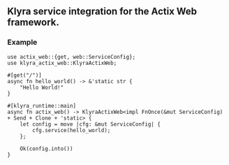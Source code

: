## Klyra service integration for the Actix Web framework.

### Example

```rust,no_run
use actix_web::{get, web::ServiceConfig};
use klyra_actix_web::KlyraActixWeb;

#[get("/")]
async fn hello_world() -> &'static str {
    "Hello World!"
}

#[klyra_runtime::main]
async fn actix_web() -> KlyraActixWeb<impl FnOnce(&mut ServiceConfig) + Send + Clone + 'static> {
    let config = move |cfg: &mut ServiceConfig| {
        cfg.service(hello_world);
    };

    Ok(config.into())
}

```
